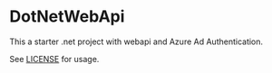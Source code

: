 # DotNetWebApi

This a starter .net project with webapi and Azure Ad Authentication.

See [LICENSE](LICENSE) for usage.